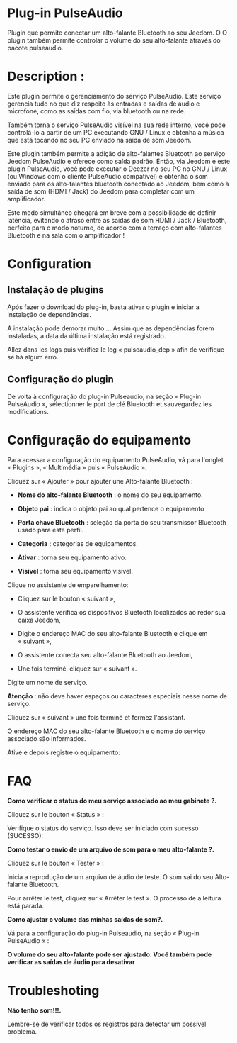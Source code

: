 # Plug-in PulseAudio

Plugin que permite conectar um alto-falante Bluetooth ao seu Jeedom. O
O plugin também permite controlar o volume do seu alto-falante através do
pacote pulseaudio.

Description :
=============

Este plugin permite o gerenciamento do serviço PulseAudio. Este serviço gerencia tudo
no que diz respeito às entradas e saídas de áudio e microfone, como as saídas
com fio, via bluetooth ou na rede.

Também torna o serviço PulseAudio visível na sua rede
interno, você pode controlá-lo a partir de um PC executando
GNU / Linux e obtenha a música que está tocando no seu PC
enviado na saída de som Jeedom.

Este plugin também permite a adição de alto-falantes Bluetooth ao serviço
Jeedom PulseAudio e oferece como saída padrão. Então, via
Jeedom e este plugin PulseAudio, você pode executar o Deezer no seu PC
no GNU / Linux (ou Windows com o cliente PulseAudio compatível) e
obtenha o som enviado para os alto-falantes bluetooth
conectado ao Jeedom, bem como à saída de som (HDMI / Jack) do Jeedom
para completar com um amplificador.

Este modo simultâneo chegará em breve com a possibilidade de definir
latência, evitando o atraso entre as saídas de som
HDMI / Jack / Bluetooth, perfeito para o modo noturno, de acordo com a
terraço com alto-falantes Bluetooth e na sala com o amplificador !

Configuration
=============

Instalação de plugins
----------------------

Após fazer o download do plug-in, basta ativar o
plugin e iniciar a instalação de dependências.

A instalação pode demorar muito ... Assim que as dependências forem instaladas, a data da última instalação
está registrado.

Allez dans les logs puis vérifiez le log « pulseaudio\_dep » afin de
verifique se há algum erro.

Configuração do plugin
-----------------------

De volta à configuração do plug-in Pulseaudio, na seção
« Plug-in PulseAudio », sélectionner le port de clé Bluetooth et sauvegardez les modifications.

Configuração do equipamento
=============================

Para acessar a configuração do equipamento PulseAudio, vá para
l'onglet « Plugins », « Multimédia » puis « PulseAudio ».

Cliquez sur « Ajouter » pour ajouter une Alto-falante Bluetooth :

-   **Nome do alto-falante Bluetooth** : o nome do seu equipamento.

-   **Objeto pai** : indica o objeto pai ao qual pertence
    o equipamento

-   **Porta chave Bluetooth** : seleção da porta do seu transmissor
    Bluetooth usado para este perfil.

-   **Categoria** : categorias de equipamentos.

-   **Ativar** : torna seu equipamento ativo.

-   **Visivél** : torna seu equipamento visível.

Clique no assistente de emparelhamento:

- Cliquez sur le bouton « suivant »,

- O assistente verifica os dispositivos Bluetooth localizados ao redor
sua caixa Jeedom,

- Digite o endereço MAC do seu alto-falante Bluetooth e clique em
« suivant »,

- O assistente conecta seu alto-falante Bluetooth ao Jeedom,

- Une fois terminé, cliquez sur « suivant ».

Digite um nome de serviço.

**Atenção** : não deve haver espaços ou caracteres especiais nesse nome
de serviço.

Cliquez sur « suivant » une fois terminé et fermez l'assistant.

O endereço MAC do seu alto-falante Bluetooth e o nome do serviço associado
são informados.

Ative e depois registre o equipamento:

FAQ
===

**Como verificar o status do meu serviço associado ao meu gabinete ?.**

Cliquez sur le bouton « Status » :

Verifique o status do serviço. Isso deve ser iniciado com
sucesso (SUCESSO):

**Como testar o envio de um arquivo de som para o meu alto-falante ?.**

Cliquez sur le bouton « Tester » :

Inicia a reprodução de um arquivo de áudio de teste. O som sai do seu
Alto-falante Bluetooth.

Pour arrêter le test, cliquez sur « Arrêter le test ». O processo de
a leitura está parada.

**Como ajustar o volume das minhas saídas de som?.**

Vá para a configuração do plug-in Pulseaudio, na seção
« Plug-in PulseAudio » :

**O volume do seu alto-falante pode ser ajustado. Você também pode verificar
as saídas de áudio para desativar**

Troubleshoting
==============

**Não tenho som!!!.**

Lembre-se de verificar todos os registros para detectar um possível problema.
